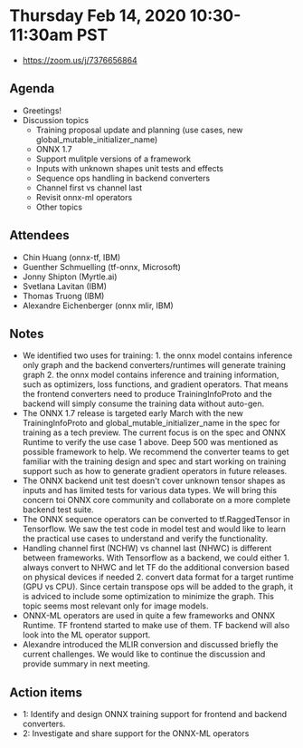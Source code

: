 # Thursday Feb 14, 2020 10:30-11:30am PST
* https://zoom.us/j/7376656864

## Agenda
* Greetings! 
* Discussion topics
    * Training proposal update and planning (use cases, new global_mutable_initializer_name)
    * ONNX 1.7
    * Support mulitple versions of a framework 
    * Inputs with unknown shapes unit tests and effects
    * Sequence ops handling in backend converters
    * Channel first vs channel last
    * Revisit onnx-ml operators
    * Other topics

## Attendees 
* Chin Huang (onnx-tf, IBM)
* Guenther Schmuelling (tf-onnx, Microsoft)
* Jonny Shipton (Myrtle.ai)
* Svetlana Lavitan (IBM)
* Thomas Truong (IBM)
* Alexandre Eichenberger (onnx mlir, IBM)

## Notes
* We identified two uses for training: 1. the onnx model contains inference only graph and the backend converters/runtimes will generate training graph 2. the onnx model contains inference and training information, such as optimizers, loss functions, and gradient operators. That means the frontend converters need to produce TrainingInfoProto and the backend will simply consume the training data without auto-gen.
* The ONNX 1.7 release is targeted early March with the new TrainingInfoProto and global_mutable_initializer_name in the spec for training as a tech preview. The current focus is on the spec and ONNX Runtime to verify the use case 1 above. Deep 500 was mentioned as possible framework to help. We recommend the converter teams to get familiar with the training design and spec and start working on training support such as how to generate gradient operators in future releases.
* The ONNX backend unit test doesn't cover unknown tensor shapes as inputs and has limited tests for various data types. We will bring this concern toi ONNX core community and collaborate on a more complete backend test suite.
* The ONNX sequence operators can be converted to tf.RaggedTensor in Tensorflow. We saw the test code in model test and would like to learn the practical use cases to understand and verify the functionality.
* Handling channel first (NCHW) vs channel last (NHWC) is different between frameworks. With Tensorflow as a backend, we could either 1. always convert to NHWC and let TF do the additional conversion based on physical devices if needed 2. convert data format for a target runtime (GPU vs CPU). Since certain transpose ops will be added to the graph, it is adviced to include some optimization to minimize the graph. This topic seems most relevant only for image models.
* ONNX-ML operators are used in quite a few frameworks and ONNX Runtime. TF frontend started to make use of them. TF backend will also look into the ML operator support.
* Alexandre introduced the MLIR conversion and discussed briefly the current challenges. We would like to continue the discussion and provide summary in next meeting.

## Action items
* 1: Identify and design ONNX training support for frontend and backend converters.
* 2: Investigate and share support for the ONNX-ML operators
